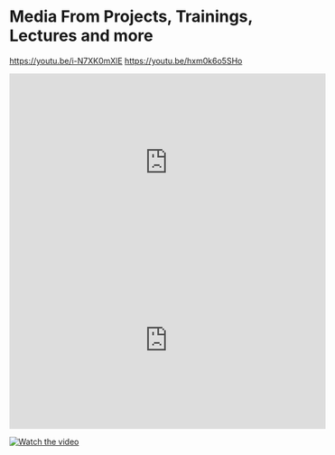 # Media From Projects, Trainings, Lectures and more
https://youtu.be/i-N7XK0mXlE
https://youtu.be/hxm0k6o5SHo


<iframe width="560" height="315" src="https://www.youtube.com/embed/hxm0k6o5SHo?si=soTHzhrmlqSm8Z5K" title="YouTube video player" frameborder="0" allow="accelerometer; autoplay; clipboard-write; encrypted-media; gyroscope; picture-in-picture; web-share" referrerpolicy="strict-origin-when-cross-origin" allowfullscreen></iframe>


<iframe width="560" height="315" src="https://www.youtube.com/embed/hxm0k6o5SHo?si=soTHzhrmlqSm8Z5K" title="YouTube video player" frameborder="0" allow="accelerometer; autoplay; clipboard-write; encrypted-media; gyroscope; picture-in-picture" referrerpolicy="strict-origin-when-cross-origin" allowfullscreen></iframe>


[![Watch the video](https://img.youtube.com/vi/hxm0k6o5SHo/maxresdefault.jpg)](https://www.youtube.com/watch?v=hxm0k6o5SHo)

